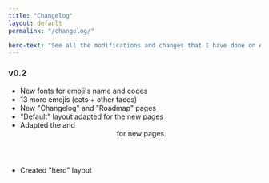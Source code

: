 ```yaml
---
title: "Changelog"
layout: default
permalink: "/changelog/"

hero-text: "See all the modifications and changes that I have done on every new release."
---
```


### v0.2

* New fonts for emoji's name and codes
* 13 more emojis (cats + other faces)
* New "Changelog" and "Roadmap" pages
* "Default" layout adapted for the new pages
* Adapted the <head> and <header> for new pages
* Created "hero" layout
